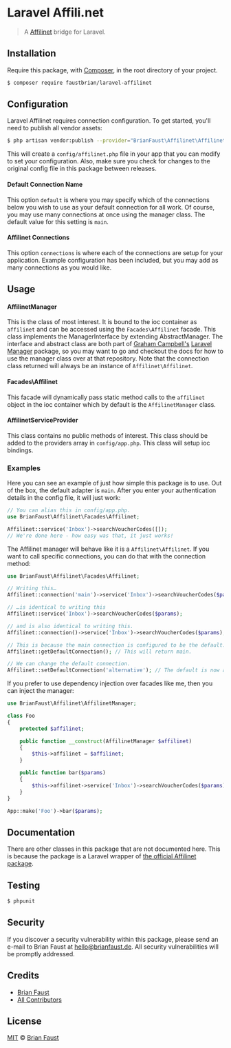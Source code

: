 # Laravel Affili.net

> A [Affilinet](https://affilinet.com) bridge for Laravel.

## Installation

Require this package, with [Composer](https://getcomposer.org/), in the root directory of your project.

```bash
$ composer require faustbrian/laravel-affilinet
```

## Configuration

Laravel Affilinet requires connection configuration. To get started, you'll need to publish all vendor assets:

```bash
$ php artisan vendor:publish --provider="BrianFaust\Affilinet\AffilinetServiceProvider"
```

This will create a `config/affilinet.php` file in your app that you can modify to set your configuration. Also, make sure you check for changes to the original config file in this package between releases.

#### Default Connection Name

This option `default` is where you may specify which of the connections below you wish to use as your default connection for all work. Of course, you may use many connections at once using the manager class. The default value for this setting is `main`.

#### Affilinet Connections

This option `connections` is where each of the connections are setup for your application. Example configuration has been included, but you may add as many connections as you would like.

## Usage

#### AffilinetManager

This is the class of most interest. It is bound to the ioc container as `affilinet` and can be accessed using the `Facades\Affilinet` facade. This class implements the ManagerInterface by extending AbstractManager. The interface and abstract class are both part of [Graham Campbell's](https://github.com/GrahamCampbell) [Laravel Manager](https://github.com/GrahamCampbell/Laravel-Manager) package, so you may want to go and checkout the docs for how to use the manager class over at that repository. Note that the connection class returned will always be an instance of `Affilinet\Affilinet`.

#### Facades\Affilinet

This facade will dynamically pass static method calls to the `affilinet` object in the ioc container which by default is the `AffilinetManager` class.

#### AffilinetServiceProvider

This class contains no public methods of interest. This class should be added to the providers array in `config/app.php`. This class will setup ioc bindings.

### Examples

Here you can see an example of just how simple this package is to use. Out of the box, the default adapter is `main`. After you enter your authentication details in the config file, it will just work:

```php
// You can alias this in config/app.php.
use BrianFaust\Affilinet\Facades\Affilinet;

Affilinet::service('Inbox')->searchVoucherCodes([]);
// We're done here - how easy was that, it just works!
```

The Affilinet manager will behave like it is a `Affilinet\Affilinet`. If you want to call specific connections, you can do that with the connection method:

```php
use BrianFaust\Affilinet\Facades\Affilinet;

// Writing this…
Affilinet::connection('main')->service('Inbox')->searchVoucherCodes($params);

// …is identical to writing this
Affilinet::service('Inbox')->searchVoucherCodes($params);

// and is also identical to writing this.
Affilinet::connection()->service('Inbox')->searchVoucherCodes($params);

// This is because the main connection is configured to be the default.
Affilinet::getDefaultConnection(); // This will return main.

// We can change the default connection.
Affilinet::setDefaultConnection('alternative'); // The default is now alternative.
```

If you prefer to use dependency injection over facades like me, then you can inject the manager:

```php
use BrianFaust\Affilinet\AffilinetManager;

class Foo
{
    protected $affilinet;

    public function __construct(AffilinetManager $affilinet)
    {
        $this->affilinet = $affilinet;
    }

    public function bar($params)
    {
        $this->affilinet->service('Inbox')->searchVoucherCodes($params);
    }
}

App::make('Foo')->bar($params);
```

## Documentation

There are other classes in this package that are not documented here. This is because the package is a Laravel wrapper of [the official Affilinet package](https://github.com/affilinet/affilinet-php).

## Testing

``` bash
$ phpunit
```

## Security

If you discover a security vulnerability within this package, please send an e-mail to Brian Faust at hello@brianfaust.de. All security vulnerabilities will be promptly addressed.

## Credits

- [Brian Faust](https://github.com/faustbrian)
- [All Contributors](../../contributors)

## License

[MIT](LICENSE) © [Brian Faust](https://brianfaust.de)
